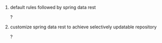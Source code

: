 1. default rules followed by spring data rest 

	?
	
2. customize spring data rest to achieve selectively updatable repository

	?